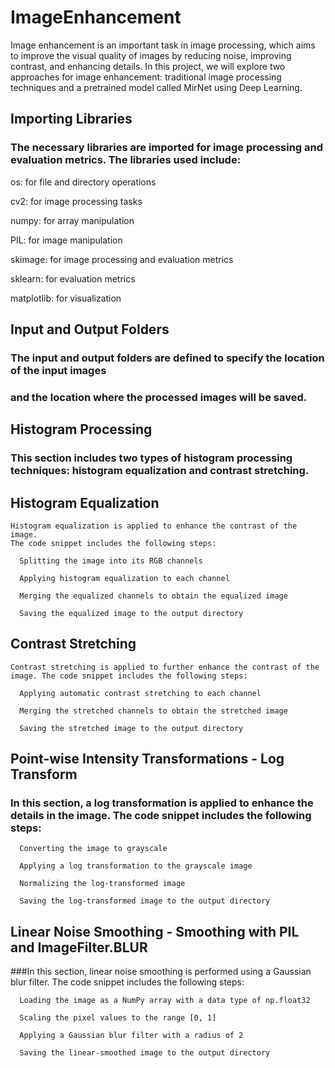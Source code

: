 # ImageEnhancement
Image enhancement is an important task in image processing, which aims to improve the visual quality 
of images by reducing noise, improving contrast, and enhancing details. In this project, we will explore
two approaches for image enhancement: traditional image processing techniques and a pretrained model 
called MirNet using Deep Learning.

## Importing Libraries
### The necessary libraries are imported for image processing and evaluation metrics. The libraries used include:

os: for file and directory operations

cv2: for image processing tasks

numpy: for array manipulation

PIL: for image manipulation

skimage: for image processing and evaluation metrics

sklearn: for evaluation metrics

matplotlib: for visualization

## Input and Output Folders
### The input and output folders are defined to specify the location of the input images 
### and the location where the processed images will be saved.

## Histogram Processing
### This section includes two types of histogram processing techniques: histogram equalization and contrast stretching.

## Histogram Equalization

    Histogram equalization is applied to enhance the contrast of the image. 
    The code snippet includes the following steps:

      Splitting the image into its RGB channels
      
      Applying histogram equalization to each channel
      
      Merging the equalized channels to obtain the equalized image
      
      Saving the equalized image to the output directory

## Contrast Stretching

    Contrast stretching is applied to further enhance the contrast of the image. The code snippet includes the following steps:

      Applying automatic contrast stretching to each channel
      
      Merging the stretched channels to obtain the stretched image
      
      Saving the stretched image to the output directory

## Point-wise Intensity Transformations - Log Transform
  ### In this section, a log transformation is applied to enhance the details in the image. The code snippet includes the following steps:

      Converting the image to grayscale
      
      Applying a log transformation to the grayscale image
      
      Normalizing the log-transformed image
      
      Saving the log-transformed image to the output directory

## Linear Noise Smoothing - Smoothing with PIL and ImageFilter.BLUR
  ###In this section, linear noise smoothing is performed using a Gaussian blur filter. The code snippet includes the following steps:

      Loading the image as a NumPy array with a data type of np.float32
      
      Scaling the pixel values to the range [0, 1]
      
      Applying a Gaussian blur filter with a radius of 2
      
      Saving the linear-smoothed image to the output directory
